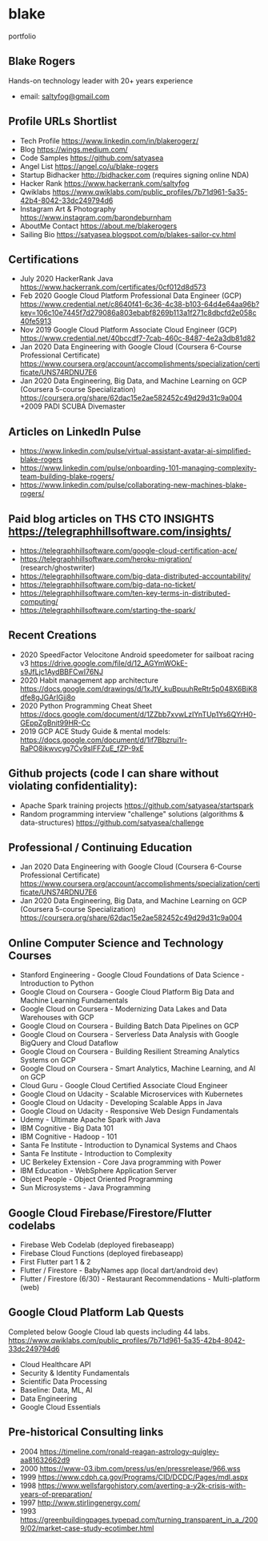 # blake
portfolio


Blake Rogers 
------------
Hands-on technology leader with 20+ years experience
+ email: saltyfog@gmail.com

Profile URLs Shortlist
-------------------------
+ Tech Profile https://www.linkedin.com/in/blakerogerz/
+ Blog https://wings.medium.com/ 
+ Code Samples https://github.com/satyasea
+ Angel List https://angel.co/u/blake-rogers
+ Startup Bidhacker http://bidhacker.com (requires signing online NDA)
+ Hacker Rank https://www.hackerrank.com/saltyfog
+ Qwiklabs https://www.qwiklabs.com/public_profiles/7b71d961-5a35-42b4-8042-33dc249794d6
+ Instagram Art & Photography https://www.instagram.com/barondeburnham
+ AboutMe Contact https://about.me/blakerogers
+ Sailing Bio https://satyasea.blogspot.com/p/blakes-sailor-cv.html


Certifications
---------------
+ July 2020 HackerRank Java https://www.hackerrank.com/certificates/0cf012d8d573
+ Feb 2020 Google Cloud Platform Professional Data Engineer (GCP)
https://www.credential.net/c8640f41-6c36-4c38-b103-64d4e64aa96b?key=106c10e7445f7d279086a803ebabf8269b113a1f271c8dbcfd2e058c40fe5913
+ Nov 2019 Google Cloud Platform Associate Cloud Engineer (GCP)
https://www.credential.net/40bccdf7-7cab-460c-8487-4e2a3db81d82
+ Jan 2020 Data Engineering with Google Cloud (Coursera 6-Course Professional Certificate)
https://www.coursera.org/account/accomplishments/specialization/certificate/UNS74RDNU7E6
+ Jan 2020 Data Engineering, Big Data, and Machine Learning on GCP (Coursera 5-course Specialization) 
https://coursera.org/share/62dac15e2ae582452c49d29d31c9a004
+2009 PADI SCUBA Divemaster


Articles on LinkedIn Pulse
--------------------------
+ https://www.linkedin.com/pulse/virtual-assistant-avatar-ai-simplified-blake-rogers
+ https://www.linkedin.com/pulse/onboarding-101-managing-complexity-team-building-blake-rogers/
+ https://www.linkedin.com/pulse/collaborating-new-machines-blake-rogers/

Paid blog articles on THS CTO INSIGHTS https://telegraphhillsoftware.com/insights/
----------------------------------------------------------------------------------
+ https://telegraphhillsoftware.com/google-cloud-certification-ace/
+ https://telegraphhillsoftware.com/heroku-migration/ (research/ghostwriter)
+ https://telegraphhillsoftware.com/big-data-distributed-accountability/
+ https://telegraphhillsoftware.com/big-data-no-ticket/
+ https://telegraphhillsoftware.com/ten-key-terms-in-distributed-computing/
+ https://telegraphhillsoftware.com/starting-the-spark/


Recent Creations
-------------------
+ 2020 SpeedFactor Velocitone Android speedometer for sailboat racing v3 https://drive.google.com/file/d/12_AGYmWOkE-s9JfLjc1AydBBFCwI76NJ
+ 2020 Habit management app architecture https://docs.google.com/drawings/d/1xJtV_kuBpuuhReRtr5p048X6BiK8dfe8gJGArIGjj8o
+ 2020 Python Programming Cheat Sheet https://docs.google.com/document/d/1ZZbb7xvwLzIYnTUp1Ys6QYrH0-GEppZgBnit99HR-Cc
+ 2019 GCP ACE Study Guide & mental models: https://docs.google.com/document/d/1if7Bbzrui1r-RaPO8ikwvcyg7Cv9sIFFZuE_fZP-9xE

Github projects (code I can share without violating confidentiality):
---------------------------------------------------
+ Apache Spark training projects https://github.com/satyasea/startspark
+ Random programming interview "challenge" solutions (algorithms & data-structures) https://github.com/satyasea/challenge


Professional / Continuing Education 
--------------------
+ Jan 2020 Data Engineering with Google Cloud (Coursera 6-Course Professional Certificate) 
https://www.coursera.org/account/accomplishments/specialization/certificate/UNS74RDNU7E6
+ Jan 2020 Data Engineering, Big Data, and Machine Learning on GCP (Coursera 5-course Specialization) 
https://coursera.org/share/62dac15e2ae582452c49d29d31c9a004

Online Computer Science and Technology Courses
----------------------------------------------
+ Stanford Engineering - Google Cloud Foundations of Data Science - Introduction to Python 
+ Google Cloud on Coursera - Google Cloud Platform Big Data and Machine Learning Fundamentals 
+ Google Cloud on Coursera - Modernizing Data Lakes and Data Warehouses with GCP 
+ Google Cloud on Coursera - Building Batch Data Pipelines on GCP 
+ Google Cloud on Coursera - Serverless Data Analysis with Google BigQuery and Cloud Dataflow 
+ Google Cloud on Coursera - Building Resilient Streaming Analytics Systems on GCP
+ Google Cloud on Coursera - Smart Analytics, Machine Learning, and AI on GCP
+ Cloud Guru - Google Cloud Certified Associate Cloud Engineer
+ Google Cloud on Udacity - Scalable Microservices with Kubernetes
+ Google Cloud on Udacity - Developing Scalable Apps in Java
+ Google Cloud on Udacity - Responsive Web Design Fundamentals
+ Udemy - Ultimate Apache Spark with Java
+ IBM Cognitive - Big Data 101
+ IBM Cognitive - Hadoop - 101 
+ Santa Fe Institute - Introduction to Dynamical Systems and Chaos
+ Santa Fe Institute - Introduction to Complexity 
+ UC Berkeley Extension - Core Java programming with Power
+ IBM Education - WebSphere Application Server
+ Object People - Object Oriented Programming 
+ Sun Microsystems - Java Programming 

Google Cloud Firebase/Firestore/Flutter codelabs
----------------------------------------
+ Firebase Web Codelab (deployed firebaseapp)
+ Firebase Cloud Functions (deployed firebaseapp)
+ First Flutter part 1 & 2
+ Flutter / Firestore - BabyNames app (local dart/android dev)
+ Flutter / Firestore (6/30) - Restaurant Recommendations - Multi-platform (web)

Google Cloud Platform Lab Quests
--------
Completed below Google Cloud lab quests including 44 labs.
https://www.qwiklabs.com/public_profiles/7b71d961-5a35-42b4-8042-33dc249794d6
+ Cloud Healthcare API
+ Security & Identity Fundamentals
+ Scientific Data Processing
+ Baseline: Data, ML, AI
+ Data Engineering
+ Google Cloud Essentials


Pre-historical Consulting links
----------------------------
+ 2004 https://timeline.com/ronald-reagan-astrology-quigley-aa81632662d9
+ 2000 https://www-03.ibm.com/press/us/en/pressrelease/966.wss
+ 1999 https://www.cdph.ca.gov/Programs/CID/DCDC/Pages/mdl.aspx
+ 1998 https://www.wellsfargohistory.com/averting-a-y2k-crisis-with-years-of-preparation/
+ 1997 http://www.stirlingenergy.com/
+ 1993 https://greenbuildingpages.typepad.com/turning_transparent_in_a_/2009/02/market-case-study-ecotimber.html
